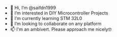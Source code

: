 - 👋 Hi, I’m @saifdn1999
- 👀 I’m interested in DIY Microcontroller Projects
- 🌱 I’m currently learning STM 32L0
- 💞️ I’m looking to collaborate on any platform
- 📫 I'm an ambivert. Please approach me nicely🤓

<!---
saifdn1999/saifdn1999 is a ✨ special ✨ repository because its `README.md` (this file) appears on your GitHub profile.
You can click the Preview link to take a look at your changes.
--->
